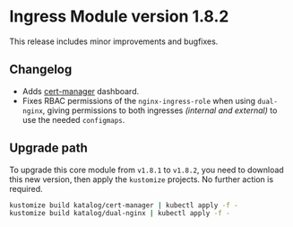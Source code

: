 # Ingress Module version 1.8.2

This release includes minor improvements and bugfixes.

## Changelog

- Adds [cert-manager](../../katalog/cert-manager) dashboard.
- Fixes RBAC permissions of the `nginx-ingress-role` when using `dual-nginx`, giving permissions to both ingresses *(internal and external)* to use the needed `configmaps`.

## Upgrade path

To upgrade this core module from `v1.8.1` to `v1.8.2`, you need to download this new version, then apply the
`kustomize` projects. No further action is required.

```bash
kustomize build katalog/cert-manager | kubectl apply -f -
kustomize build katalog/dual-nginx | kubectl apply -f -
```
